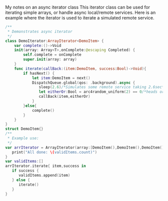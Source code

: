 My notes on an async iterator class<!--more--> This iterator class can be used for iterating simple arrays, or handle async local/remote services. Here is an example where the iterator is used to iterate a simulated remote service. 

```swift
/**
 * Demonstrates async iterator
 */
class DemoIterator:ArrayIterator<DemoItem> {
    var complete:()->Void
    init(array: Array<T>,onComplete:@escaping Completed) {
        self.complete = onComplete
        super.init(array: array)
    }
    func iterate(callBack:(item:DemoItem, success:Bool)->Void){
        if hasNext() {
            let item:DemoItem = next()
            DispatchQueue.global(qos: .background).async {
               sleep(2.6)/*Simulates some remote service taking 2.6sec*/
               let eitherOr:Bool = arc4random_uniform(2) == 0/*heads or tails*/
               callBack(item,eitherOr)
            }
        }else{
            complete()
        }
    }
}
struct DemoItem{}
/**
 * Example use:
 */
var arrIterator = ArrayIterator(array:[DemoItem(),DemoItem(),DemoItem()]){
   print("All done: \(validItems.count)")
}
var validItems:[]
arrIterator.iterate{ item,success in
   if success {
      validItems.append(item)
   } else {
      iterate()
   }
}
```